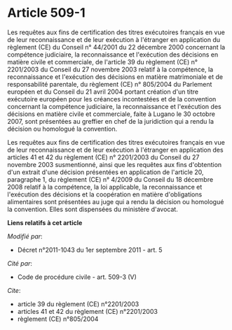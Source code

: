 # Article 509-1

Les requêtes aux fins de certification des titres exécutoires français en vue de leur reconnaissance et de leur exécution à
l'étranger en application du règlement (CE) du Conseil n° 44/2001 du 22 décembre 2000 concernant la compétence judiciaire, la
reconnaissance et l'exécution des décisions en matière civile et commerciale, de l'article 39 du règlement (CE) n° 2201/2003
du Conseil du 27 novembre 2003 relatif à la compétence, la reconnaissance et l'exécution des décisions en matière
matrimoniale et de responsabilité parentale, du règlement (CE) n° 805/2004 du Parlement européen et du Conseil du 21 avril
2004 portant création d'un titre exécutoire européen pour les créances incontestées et de la convention concernant la
compétence judiciaire, la reconnaissance et l'exécution des décisions en matière civile et commerciale, faite à Lugano le 30
octobre 2007, sont présentées au greffier en chef de la juridiction qui a rendu la décision ou homologué la convention.

Les requêtes aux fins de certification des titres exécutoires français en vue de leur reconnaissance et de leur exécution à
l'étranger en application des articles 41 et 42 du règlement (CE) n° 2201/2003 du Conseil du 27 novembre 2003 susmentionné,
ainsi que les requêtes aux fins d'obtention d'un extrait d'une décision présentées en application de l'article 20, paragraphe
1, du règlement (CE) n° 4/2009 du Conseil du 18 décembre 2008 relatif à la compétence, la loi applicable, la reconnaissance
et l'exécution des décisions et la coopération en matière d'obligations alimentaires sont présentées au juge qui a rendu la
décision ou homologué la convention. Elles sont dispensées du ministère d'avocat.

**Liens relatifs à cet article**

_Modifié par_:

  - Décret n°2011-1043 du 1er septembre 2011 - art. 5

_Cité par_:

  - Code de procédure civile - art. 509-3 (V)

_Cite_:

  - article 39 du règlement (CE) n°2201/2003
  - articles 41 et 42 du règlement (CE) n°2201/2003
  - règlement (CE) n°805/2004
